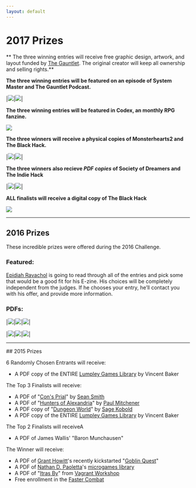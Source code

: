 ```yaml
---
layout: default
---
```

# 2017 Prizes

** The three winning entries will receive free graphic design, artwork, and layout funded by [The Gauntlet](http://www.gauntlet-rpg.com). The original creator will keep all ownership and selling rights.**

**The three winning entries will be featured on an episode of System Master and The Gauntlet Podcast.**

|[<img src="{{site.baseurl}}/assets/images/systemMastery.jpg">](https://systemmasterypodcast.com/)|[<img src="{{site.baseurl}}/assets/images/gauntlet.png">](http://www.gauntlet-rpg.com)|

**The three winning entries will be featured in Codex, an monthly RPG fanzine.**

[![]({{site.baseurl}}/assets/images/codexZine.png)](http://www.gauntlet-rpg.com/codex.html)

**The three winners will receive a **physical copies** of Monsterhearts2 and The Black Hack.** 

|[<img src="{{site.baseurl}}/assets/images/monsterhearts2.jpg">](https://www.kickstarter.com/projects/averyalder/monsterhearts-2)|[<img src="{{site.baseurl}}/assets/images/blackHack.jpg">](http://www.drivethrurpg.com/product/178359/The-Black-Hack)|

**The three winners also recieve *PDF copies* of Society of Dreamers and The Indie Hack**

|[<img src="{{site.baseurl}}/assets/images/societyofDreamers.jpg">](https://societyofdreamers.wordpress.com/)|[<img src="{{site.baseurl}}/assets/images/indieHack.jpg">](https://www.drivethrurpg.com/product/192215/The-Indie-Hack?)|

**ALL finalists will receive a digital copy of The Black Hack**

[![]({{site.baseurl}}/assets/images/blackHack.jpg)](http://www.drivethrurpg.com/product/178359/The-Black-Hack)

<hr>

## 2016 Prizes
These incredible prizes were offered during the 2016 Challenge.

### Featured:

[Epidiah Ravachol](http://www.worldswithoutmaster.com/) is going to read through all of the entries and pick some that would be a good fit for his E-zine. His choices will be completely independent from the judges. If he chooses your entry, he’ll contact you with his offer, and provide more information.

### PDFs:

|[<img src="http://schirduans.com/david/wp-content/uploads/2016/02/Screenshot-from-2016-03-09-102225-150x150.png">](http://www.bendutter.com/sigil-stone-publishing/vow-of-honor-rpg/)|[<img src="http://schirduans.com/david/wp-content/uploads/2016/02/c2EOii-e1459125500190-150x150.jpg">](https://gshowitt.itch.io/goblin-quest)|[<img src="http://schirduans.com/david/wp-content/uploads/2016/02/Screenshot-from-2016-03-09-102046-150x150.png">](http://www.vivienfeasson.com/perdus-sous-la-pluie/lost-in-the-rain/)|

|[<img src="http://schirduans.com/david/wp-content/uploads/2016/02/photo-original-1-150x150.jpg">](http://bullypulpitgames.com/games/the-warren/)|[<img src="http://schirduans.com/david/wp-content/uploads/2016/02/photo-original-150x150.jpg">](https://www.kickstarter.com/projects/tregenza/age-of-legends-epic-adventures-small-rules-tableto)|[<img src="http://schirduans.com/david/wp-content/uploads/2016/02/Screenshot-from-2016-04-01-120946-150x150.png">](http://www.drivethrurpg.com/product/170182/The-sky-is-gray-and-you-are-distressed?src=slider_view)|

<hr>
## 2015 Prizes

6 Randomly Chosen Entrants will receive:
 * A PDF copy of the ENTIRE [Lumpley Games Library](http://www.lumpley.com/) by Vincent Baker

 The Top 3 Finalists will receive:
 * A PDF of "[Con's Prial](https://payhip.com/b/gyf6)" by [Sean Smith](https://plus.google.com/u/0/+SeanSmithMINDREADER/about)
 * A PDF of "[Hunters of Alexandria](https://www.patreon.com/creation?hid=1854457)" by [Paul Mitchener](https://rpgimaginarium.wordpress.com/)
 * A PDF copy of "[Dungeon World](http://www.dungeon-world.com/)" by [Sage Kobold](http://www.dungeon-world.com/#contact)
 * A PDF copy of the ENTIRE [Lumpley Games Library](http://www.lumpley.com/) by Vincent Baker

The Top 2 Finalists will receiveA
 * A PDF of James Wallis' "Baron Munchausen"

 The Winner will receive:
 * A PDF of [Grant Howitt](http://lookrobot.co.uk/about-grant-howitt/)'s recently kickstarted "[Goblin Quest](https://www.kickstarter.com/projects/gshowitt/goblin-quest-a-tabletop-rpg-of-fatal-ineptitude)"
 * A PDF of [Nathan D. Paoletta](http://ndpdesign.com/)'s [microgames library](http://ndpdesign.com/ndp-microgame-series/)
 * A PDF of "[Itras By](http://drivethrurpg.com/product/107617/Itras-By-English)" from [Vagrant Workshop](http://drivethrurpg.com/browse/pub/2579/Vagrant-Workshop)
 * Free enrollment in the [Faster Combat](http://FasterCombat.com)